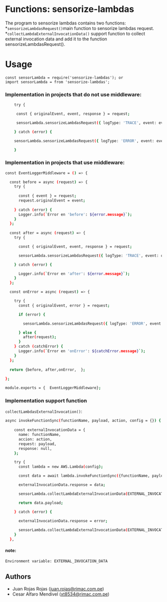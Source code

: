 # Functions: sensorize-lambdas
The program to sensorize lambdas contains two functions:
*`sensorizeLambdasRequest()`main function to sensorize lambdas request.
*`collectLambdaExternalInvocationData()` support function to collect external invocation data and  add it to the function  sensorizeLambdasRequest().
# Usage
```
const sensorLambda = require('sensorize-lambdas'); or
import sensorLambda = from 'sensorize-lambdas';
```

### Implementation in projects that do not use middleware:  
```sh
    try {

     const { originalEvent, event, response } = request;

     sensorLambda.sensorizeLambdasRequest({ logType: 'TRACE', event: event,response });

    } catch (error) {

    sensorLambda.sensorizeLambdasRequest({ logType: 'ERROR', event: event, error: error.message });

    }
```

### Implementation in projects that use middleware:

```sh
const EventLoggerMiddleware = () => {

  const before = async (request) => {
    try {
    
      const { event } = request;     
      request.originalEvent = event;
      
    } catch (error) {
      Logger.info(`Error en 'before': ${error.message}`);
    }
  };
  
  const after = async (request) => {
    try {

      const { originalEvent, event, response } = request;

      sensorLambda.sensorizeLambdasRequest({ logType: 'TRACE', event: originalEvent, response });

    } catch (error) {

      Logger.info(`Error en 'after': ${error.message}`);
    }
  };

  const onError = async (request) => {

    try {
      const { originalEvent, error } = request;

      if (error) {

        sensorLambda.sensorizeLambdasRequest({ logType: 'ERROR', event: originalEvent, error: errorInfo });

      } else {
        after(request);
      }
    } catch (catchError) {
      Logger.info(`Error en 'onError': ${catchError.message}`);
    }
  };
  
  return {before, after,onError,  };
  
};

module.exports = {  EventLoggerMiddleware};

```

### Implementation support function
`collectLambdasExternalInvocation()`:

```sh
async invokeFunctionSync(functionName, payload, action, config = {}) {
   
    const externalInvocationData = {
      name: functionName,
      accion: action,
      request: payload,
      response: null,
    };

    try {
      const lambda = new AWS.Lambda(config);

      const data = await lambda.invokeFunctionSync({functionName, payload, action });

      externalInvocationData.response = data;

      sensorLambda.collectLambdaExternalInvocationData(EXTERNAL_INVOCATION_DATA, externalInvocationData);

      return data.payload;

    } catch (error) {
      
      externalInvocationData.response = error;

      sensorLambda.collectLambdaExternalInvocationData(EXTERNAL_INVOCATION_DATA, externalInvocationData);
    }
  },
```
#### note:
```sh
Environment variable: EXTERNAL_INVOCATION_DATA
```
## Authors

- Juan Rojas Rojas (juan.rojas@rimac.com.pe)
- Cesar Alfaro Mendivel (xt8534@rimac.com.pe)

